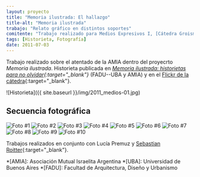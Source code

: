 ```yaml
---
layout: proyecto
title: "Memoria ilustrada: El hallazgo"
title-alt: "Memoria ilustrada"
trabajo: "Relato gráfico en distintos soportes"
comitente: "Trabajo realizado para Medios Expresivos I, [Cátedra Groisman](http://mediosgroisman.com.ar), FADU--UBA."
tags: [Historieta, Fotografía]
date: 2011-07-03
---
```


Trabajo realizado sobre el atentado de la AMIA dentro del proyecrto *Memoria ilustrada*. Historieta publicada en *[Memoria ilustrada: historietas para no olvidar](http://issuu.com/ek-cultura/docs/memoria-ilustrada-hoja_por_hoja-baja/23){:target="_blank"}* (FADU--UBA y AMIA) y en el [Flickr de la cátedra](https://www.flickr.com/photos/catedragroisman/5723330979/){:target="_blank"}.

![Historieta]({{ site.baseurl }}/img/2011_medios-01.jpg)

## Secuencia fotográfica
<div class="fotorama">
	<img src="{{ site.baseurl }}/img/2011_medios-02.jpg" alt="Foto #1" />
	<img src="{{ site.baseurl }}/img/2011_medios-03.jpg" alt="Foto #2" />
	<img src="{{ site.baseurl }}/img/2011_medios-04.jpg" alt="Foto #3" />
	<img src="{{ site.baseurl }}/img/2011_medios-05.jpg" alt="Foto #4" />
	<img src="{{ site.baseurl }}/img/2011_medios-06.jpg" alt="Foto #5" />
	<img src="{{ site.baseurl }}/img/2011_medios-07.jpg" alt="Foto #6" />
	<img src="{{ site.baseurl }}/img/2011_medios-08.jpg" alt="Foto #7" />
	<img src="{{ site.baseurl }}/img/2011_medios-09.jpg" alt="Foto #8" />
	<img src="{{ site.baseurl }}/img/2011_medios-10.jpg" alt="Foto #9" />
	<img src="{{ site.baseurl }}/img/2011_medios-11.jpg" alt="Foto #10" />
</div>

Trabajos realizados en conjunto con Lucía Premuz y [Sebastian Roitter](https://www.behance.net/roitter){:target="_blank"}.

*[AMIA]: Asociación Mutual Israelita Argentina
*[UBA]: Universidad de Buenos Aires
*[FADU]: Facultad de Arquitectura, Diseño y Urbanismo
